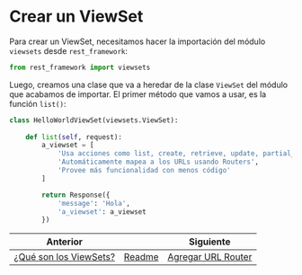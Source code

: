 # Crear un ViewSet

Para crear un ViewSet, necesitamos hacer la importación del módulo `viewsets` desde `rest_framework`:

```py
from rest_framework import viewsets
```

Luego, creamos una clase que va a heredar de la clase `ViewSet` del módulo que acabamos de importar. El primer método que vamos a usar, es la función `list()`:

```py
class HelloWorldViewSet(viewsets.ViewSet):
    
    def list(self, request):
        a_viewset = [
            'Usa acciones como list, create, retrieve, update, partial_update, delete'
            'Automáticamente mapea a los URLs usando Routers',
            'Provee más funcionalidad con menos código'
        ]

        return Response({
            'message': 'Hola',
            'a_viewset': a_viewset
        })
```

| Anterior |                        | Siguiente                                   |
| -------- | ---------------------- | ------------------------------------------- |
| [¿Qué son los ViewSets?](14_Que_es_ViewSet.md) | [Readme](../README.md) | [Agregar URL Router](16_Agregar_URL_Router.md) |
